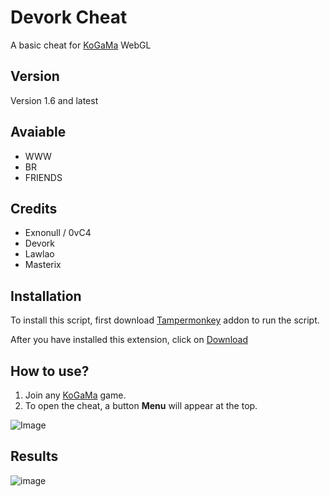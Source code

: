 # Devork Cheat

A basic cheat for [KoGaMa](https://www.kogama.com/) WebGL

## Version
Version 1.6 and latest

## Avaiable
- WWW
- BR
- FRIENDS

## Credits
- Exnonull / 0vC4
- Devork
- Lawlao
- Masterix

## Installation

To install this script, first download [Tampermonkey](https://www.tampermonkey.net/) addon to run the script.

After you have installed this extension, click on [Download](https://github.com/Devoxxo/Devork-Cheat/raw/main/Devork%20Menu%201.6.user.js)

## How to use?
1. Join any [KoGaMa](https://www.kogama.com/) game.
2. To open the cheat, a button **Menu** will appear at the top. 
<img src="https://media.discordapp.net/attachments/954372416912642108/963773656742363256/image.jpg" alt="Image"/>

## Results
![image](https://user-images.githubusercontent.com/88288729/163179044-c9ffd3b7-7b9a-416f-aa43-b244222ef5ad.png)

